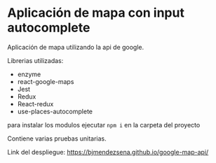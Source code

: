 # Aplicación de mapa con input autocomplete

Aplicación de mapa utilizando la api de google.

Librerias utilizadas:
- enzyme
- react-google-maps
- Jest
- Redux
- React-redux
- use-places-autocomplete

para instalar los modulos ejecutar `npm i` en la carpeta del proyecto


Contiene varias pruebas unitarias.

Link del despliegue: https://bjmendezsena.github.io/google-map-api/